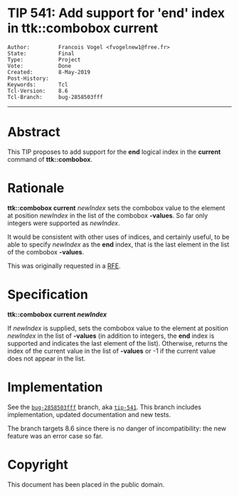 # TIP 541: Add support for 'end' index in ttk::combobox current
	Author:         Francois Vogel <fvogelnew1@free.fr>
	State:          Final
	Type:           Project
	Vote:           Done
	Created:        8-May-2019
	Post-History:   
	Keywords:       Tcl
	Tcl-Version:    8.6
	Tcl-Branch:     bug-2858503fff
-----

# Abstract

This TIP proposes to add support for the <b>end</b> logical index in the <b>current</b> command of <b>ttk::combobox</b>.

# Rationale

<b>ttk::combobox current</b> <i>newIndex</i> sets the combobox value to the element at position <i>newIndex</i> in the list of the combobox <b>-values</b>. So far only integers were supported as <i>newIndex</i>.

It would be consistent with other uses of indices, and certainly useful, to be able to specify <i>newIndex</i> as the <b>end</b> index, that is the last element in the list of the combobox <b>-values</b>.

This was originally requested in a [RFE](https://core.tcl-lang.org/tk/tktview/2858503fffffffffffffffffffffffffffffffff).

# Specification

<b>ttk::combobox current <i>newIndex</i></b>

If <i>newIndex</i> is supplied, sets the combobox value to the element at position <i>newIndex</i> in the list of <b>-values</b> (in addition to integers, the <b>end</b> index is supported and indicates the last element of the list). Otherwise, returns the index of the current value in the list of <b>-values</b> or -1 if the current value does not appear in the list. 

# Implementation

See the [`bug-2858503fff`](https://core.tcl-lang.org/tk/timeline?r=bug-2858503fff&unhide) branch, aka [`tip-541`](https://core.tcl-lang.org/tk/timeline?r=tip-541&unhide). This branch includes implementation, updated documentation and new tests.

The branch targets 8.6 since there is no danger of incompatibility: the new feature was an error case so far.

# Copyright

This document has been placed in the public domain.
